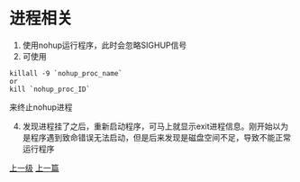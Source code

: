 # 进程相关
1. 使用nohup运行程序，此时会忽略SIGHUP信号
3. 可使用
```shell
killall -9 `nohup_proc_name`
or
kill `nohup_proc_ID`
```
来终止nohup进程

4. 发现进程挂了之后，重新启动程序，可马上就显示exit进程信息。刚开始以为是程序遇到致命错误无法启动，但是后来发现是磁盘空间不足，导致不能正常运行程序


























































[上一级](base.md)
[上一篇](linux.md)

